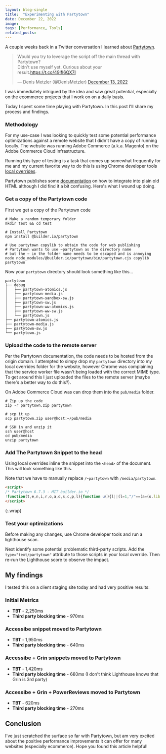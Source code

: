 ```yaml
---
layout: blog-single
title:  "Experimenting with Partytown"
date: December 22, 2022
image: 
tags: [Performance, Tools]
related_posts:
---
```


A couple weeks back in a Twitter conversation I learned about [Partytown](https://partytown.builder.io/).

<blockquote class="twitter-tweet"><p lang="en" dir="ltr">Would you try to leverage the script off the main thread with Partytown?<br>Didn&#39;t use myself yet. Curious about your result.<a href="https://t.co/49ifl6QX7I">https://t.co/49ifl6QX7I</a></p>&mdash; Denis Metzler (@DenisMetzler) <a href="https://twitter.com/DenisMetzler/status/1602584859104481282?ref_src=twsrc%5Etfw">December 13, 2022</a></blockquote> <script async src="https://platform.twitter.com/widgets.js" charset="utf-8"></script>

I was immediately intrigued by the idea and saw great potential, especially on the ecommerce projects that I work on on a daily basis.

Today I spent some time playing with Partytown. In this post I'll share my process and findings.

### Methodology

For my use-case I was looking to quickly test some potential performance optimizations against a remote website that I didn't have a copy of running locally. The website was running Adobe Commerce (a.k.a. Magento) on the Adobe Commerce Cloud infrastructure. 

Running this type of testing is a task that comes up somewhat frequently for me and my current favorite way to do this is using Chrome developer tools [local overrides](https://developer.chrome.com/blog/new-in-devtools-65/#overrides).

Partytown publishes some [documentation](https://partytown.builder.io/html) on how to integrate into plain old HTML although I did find it a bit confusing. Here's what I wound up doing.

### Get a copy of the Partytown code

First we get a copy of the Partytown code

```
# Make a random temporary folder
mkdir test && cd test

# Install Partytown
npm install @builder.io/partytown

# Use partytown copylib to obtain the code for web publishing
# Partytown wants to use ~partytown as the directory name
# but the ~ in the folder name needs to be escaped and is annoying
node node_modules/@builder.io/partytown/bin/partytown.cjs copylib partytown
```

Now your `partytown` directory should look something like this...

```
partytown
├── debug
│   ├── partytown-atomics.js
│   ├── partytown-media.js
│   ├── partytown-sandbox-sw.js
│   ├── partytown-sw.js
│   ├── partytown-ww-atomics.js
│   ├── partytown-ww-sw.js
│   └── partytown.js
├── partytown-atomics.js
├── partytown-media.js
├── partytown-sw.js
└── partytown.js
```

### Upload the code to the remote server

Per the Partytown documentation, the code needs to be hosted from the origin domain. I attempted to simpy drop my `partytown` directory into my local overrides folder for the website, however Chrome was complaining that the service worker file wasn't being loaded with the correct MIME type. To get around this I just uploaded the files to the remote server (maybe there's a better way to do this?).

On Adobe Commerce Cloud was can drop them into the `pub/media` folder.

```
# Zip up the code
zip -r partytown.zip partytown

# scp it up
scp partytown.zip user@host:~/pub/media

# SSH in and unzip it
ssh user@host
cd pub/media
unzip partytown
```

### Add The Partytown Snippet to the head

Using local overrides inline the snippet into the `<head>` of the document. This will look something like this.

Note that we have to manually replace `/~partytown` with `/media/partytown`.

```html
<script>
/* Partytown 0.7.3 - MIT builder.io */
!function(t,e,n,i,r,o,a,d,s,c,p,l){function u(){l||(l=1,"/"==(a=(o.lib||"/media/partytown/")+(o.debug?"debug/":""))[0]&&(s=e.querySelectorAll('script[type="text/partytown"]'),i!=t?i.dispatchEvent(new CustomEvent("pt1",{detail:t})):(d=setTimeout(w,1e4),e.addEventListener("pt0",f),r?h(1):n.serviceWorker?n.serviceWorker.register(a+(o.swPath||"partytown-sw.js"),{scope:a}).then((function(t){t.active?h():t.installing&&t.installing.addEventListener("statechange",(function(t){"activated"==t.target.state&&h()}))}),console.error):w())))}function h(t){c=e.createElement(t?"script":"iframe"),t||(c.setAttribute("style","display:block;width:0;height:0;border:0;visibility:hidden"),c.setAttribute("aria-hidden",!0)),c.src=a+"partytown-"+(t?"atomics.js?v=0.7.3":"sandbox-sw.html?"+Date.now()),e.body.appendChild(c)}function w(t,n){for(f(),t=0;t<s.length;t++)(n=e.createElement("script")).innerHTML=s[t].innerHTML,e.head.appendChild(n);c&&c.parentNode.removeChild(c)}function f(){clearTimeout(d)}o=t.partytown||{},i==t&&(o.forward||[]).map((function(e){p=t,e.split(".").map((function(e,n,i){p=p[i[n]]=n+1<i.length?"push"==i[n+1]?[]:p[i[n]]||{}:function(){(t._ptf=t._ptf||[]).push(i,arguments)}}))})),"complete"==e.readyState?u():(t.addEventListener("DOMContentLoaded",u),t.addEventListener("load",u))}(window,document,navigator,top,window.crossOriginIsolated);
</script>
```
{:.wrap} 

### Test your optimizations

Before making any changes, use Chrome developer tools and run a lighthouse scan.

Next identify some potential problematic third-party scripts. Add the `type="text/partytown"` attribute to those scripts in your local override. Then re-run the Lighthouse score to observe the impact.

## My findings

I tested this on a client staging site today and had very positive results:

### Initial Metrics

- **TBT** - 2,250ms
- **Third party blocking time** - 970ms

### Accessibe snippet moved to Partytown

- **TBT** - 1,950ms
- **Third party blocking time** -  640ms

### Accessibe + Grin snippets moved to Partytown

- **TBT** - 1,420ms
- **Third party blocking time** - 680ms (I don't think Lighthouse knows that Grin is 3rd party)

### Accessibe + Grin + PowerReviews moved to Partytown

- **TBT** - 620ms
- **Third party blocking time** - 270ms

## Conclusion

I've just scratched the surface so far with Partytown, but am very excited about the positive performance improvements it can offer for many websites (especially ecommerce). Hope you found this article helpful!